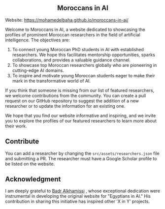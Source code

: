 <h2 align='center'> Moroccans in AI </h2>

Website: https://mohamedelbaha.github.io/moroccans-in-ai/

Welcome to Moroccans in AI, a website dedicated to showcasing the profiles of prominent Moroccan researchers in the field of artificial intelligence. The objectives are:
    
1. To connect young Moroccan PhD students in AI with established researchers. We hope this facilitates mentorship opportunities, sparks collaborations, and provides a valuable guidance channel.
2. To showcase top Moroccan researchers globally who are pioneering in cutting-edge AI domains.
3. To inspire and motivate young Moroccan students eager to make their mark in the transformative world of AI.

If you think that someone is missing from our list of featured researchers, we welcome contributions from the community. You can create a pull request on our GitHub repository to suggest the addition of a new researcher or to update the information for an existing one.

We hope that you find our website informative and inspiring, and we invite you to explore the profiles of our featured researchers to learn more about their work.

## Contribute 

You can add a researcher by changing the `src/assets/researchers.json` file and submitting a PR. The researcher must have a Google Scholar profile to be listed on the website.  

## Acknowledgment

I am deeply grateful to <a href="https://bkhmsi.github.io">Badr Alkhamissi</a>
, whose exceptional dedication were instrumental in developing the original website for "Egyptians in AI." His contribution in sharing this initiative has inspired other 'X in Y' projects.

